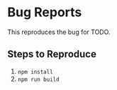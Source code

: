 # Bug Reports

This reproduces the bug for TODO.

## Steps to Reproduce

1. `npm install`
2. `npm run build`

